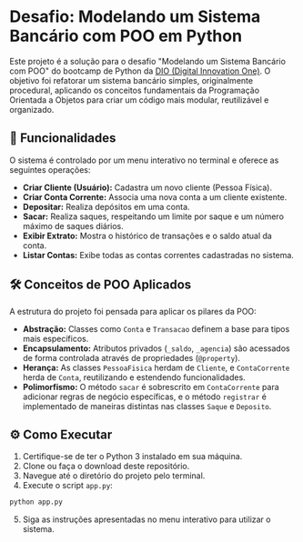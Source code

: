 # Desafio: Modelando um Sistema Bancário com POO em Python

Este projeto é a solução para o desafio "Modelando um Sistema Bancário com POO" do bootcamp de Python da [DIO (Digital Innovation One)](https://www.dio.me/). O objetivo foi refatorar um sistema bancário simples, originalmente procedural, aplicando os conceitos fundamentais da Programação Orientada a Objetos para criar um código mais modular, reutilizável e organizado.

## 🚀 Funcionalidades

O sistema é controlado por um menu interativo no terminal e oferece as seguintes operações:

- **Criar Cliente (Usuário):** Cadastra um novo cliente (Pessoa Física).
- **Criar Conta Corrente:** Associa uma nova conta a um cliente existente.
- **Depositar:** Realiza depósitos em uma conta.
- **Sacar:** Realiza saques, respeitando um limite por saque e um número máximo de saques diários.
- **Exibir Extrato:** Mostra o histórico de transações e o saldo atual da conta.
- **Listar Contas:** Exibe todas as contas correntes cadastradas no sistema.

## 🛠️ Conceitos de POO Aplicados

A estrutura do projeto foi pensada para aplicar os pilares da POO:

- **Abstração:** Classes como `Conta` e `Transacao` definem a base para tipos mais específicos.
- **Encapsulamento:** Atributos privados (`_saldo`, `_agencia`) são acessados de forma controlada através de propriedades (`@property`).
- **Herança:** As classes `PessoaFisica` herdam de `Cliente`, e `ContaCorrente` herda de `Conta`, reutilizando e estendendo funcionalidades.
- **Polimorfismo:** O método `sacar` é sobrescrito em `ContaCorrente` para adicionar regras de negócio específicas, e o método `registrar` é implementado de maneiras distintas nas classes `Saque` e `Deposito`.

## ⚙️ Como Executar

1. Certifique-se de ter o Python 3 instalado em sua máquina.
2. Clone ou faça o download deste repositório.
3. Navegue até o diretório do projeto pelo terminal.
4. Execute o script `app.py`:

```bash
python app.py
```
5. Siga as instruções apresentadas no menu interativo para utilizar o sistema.
